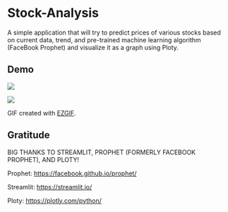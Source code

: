 # Stock-Analysis
A simple application that will try to predict prices of various stocks based on current data, trend, and pre-trained machine learning algorithm (FaceBook Prophet) and visualize it as a graph using Ploty.

## Demo

![](https://i.imgur.com/GsMuXHG.gif)

![](https://i.imgur.com/D7pvi7p.gif)

GIF created with [EZGIF](https://ezgif.com/video-to-gif).

## Gratitude  

BIG THANKS TO STREAMLIT, PROPHET (FORMERLY FACEBOOK PROPHET), AND PLOTY!

Prophet: https://facebook.github.io/prophet/

Streamlit: https://streamlit.io/

Ploty: https://plotly.com/python/
